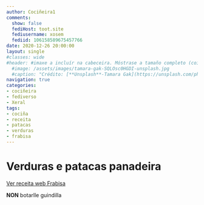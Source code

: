 ```yaml
---
author: Cociñeira1
comments:
  show: false
  fediHost: toot.site
  fediusername: xosem
  fediid: 106158589675457766
date: 2020-12-26 20:00:00
layout: single
#classes: wide
#header: #imaxe a incluír na cabeceira. Móstrase a tamaño completo (coidado coa altura). DESACTIVADA POR DEFECTO.
  #image: /assets/images/tamara-gak-SQLOsc0HGDI-unsplash.jpg
  #caption: "Crédito: [**Unsplash**-Tamara Gak](https://unsplash.com/photos/SQLOsc0HGDI)"
navigation: true
categories:
- cociñeira
- fediverso
- Xeral
tags:
- cociña
- receita
- patacas
- verduras
- frabisa
---
```


# Verduras e patacas panadeira 



[Ver receita web Frabisa](https://lacocinadefrabisa.lavozdegalicia.es/verduras-y-patatas-panaderas-al-horno-guarnicion/)


**NON** botarlle guindilla 
